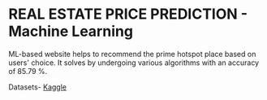 # REAL ESTATE PRICE PREDICTION - Machine Learning

ML-based website helps to recommend the prime hotspot place  based on users' choice.
It solves by undergoing various algorithms with an accuracy of 85.79 %.

Datasets- [Kaggle](https://www.kaggle.com/code/ameythakur20/bangalore-house-price-prediction-model)
